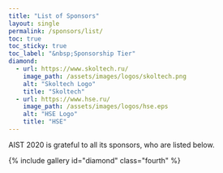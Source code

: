 ```yaml
---
title: "List of Sponsors"
layout: single
permalink: /sponsors/list/
toc: true
toc_sticky: true
toc_label: "&nbsp;Sponsorship Tier"
diamond:
  - url: https://www.skoltech.ru/
    image_path: /assets/images/logos/skoltech.png
    alt: "Skoltech Logo"
    title: "Skoltech"
  - url: https://www.hse.ru/
    image_path: /assets/images/logos/hse.eps
    alt: "HSE Logo"
    title: "HSE"
---
```


AIST 2020 is grateful to all its sponsors, who are listed below.

{% include gallery id="diamond" class="fourth" %}

